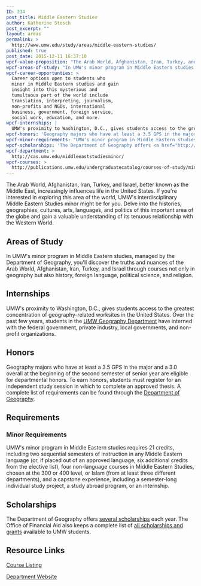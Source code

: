 ```yaml
---
ID: 234
post_title: Middle Eastern Studies
author: Katherine Stosch
post_excerpt: ""
layout: areas
permalink: >
  http://www.umw.edu/study/areas/middle-eastern-studies/
published: true
post_date: 2015-12-11 16:37:10
wpcf-value-proposition: "The Arab World, Afghanistan, Iran, Turkey, and Israel, better known as the Middle East, increasingly influences life in the United States. If you're interested in exploring this area of the world, UMW's interdisciplinary Middle Eastern Studies minor might be for you. Delve into the histories, geographies, cultures, arts, languages, and politics of this important area of the globe and gain a valuable understanding of its tenuous relationship with the Western World."
wpcf-areas-of-study: "In UMW's minor program in Middle Eastern studies, managed by the Department of Geography, you'll discover the truths and nuances of the Arab World, Afghanistan, Iran, Turkey, and Israel through courses not only in geography but also history, foreign language, political science, and religion."
wpcf-career-opportunties: >
  Career options open to students who
  minor in Middle Eastern studies and gain
  insight into this mysterious and
  tumultuous part of the world include
  translation, interpreting, journalism,
  non-profits and NGOs, international
  business, government, foreign service,
  social work, education, and more.
wpcf-internships: |
  UMW's proximity to Washington, D.C., gives students access to the greatest concentration of geography-related worksites in the United States. Over the past few years, students in the <a href="http://cas.umw.edu/geography/for-students/internships/">UMW Geography Department</a> have interned with the federal government, private industry, local governments, and non-profit organizations.
wpcf-honors: 'Geography majors who have at least a 3.5 GPS in the major and a 3.0 overall at the beginning of the second semester of senior year are eligible for departmental honors. To earn honors, students must register for an independent study session in which to complete an approved thesis. A complete list of requirements can be found through the <a href="http://cas.umw.edu/geography/for-students/department-honors-in-geography/">Department of Geography</a>.'
wpcf-minor-requirements: "UMW's minor program in Middle Eastern studies requires 21 credits, including two sequential semesters of instruction in any Middle Eastern language (or, if placed out of an approved language, six additional credits from the elective list), four non-language courses in Middle Eastern Studies, chosen at the 300 or 400 level, or Islam (from at least three different departments), and a capstone experience, including a semester-long individual study project, a study abroad program, or an internship."
wpcf-scholarships: 'The Department of Geography offers <a href="http://cas.umw.edu/geography/about-the-department/student-and-alumni-awards/">several scholarships</a> each year. The Office of Financial Aid also keeps a complete list of <a href="http://adminfinance.umw.edu/financialaid/scholarship-information/">all scholarships and grants</a> available to UMW students.'
wpcf-department: >
  http://cas.umw.edu/middleeaststudiesminor/
wpcf-courses: >
  http://publications.umw.edu/undergraduatecatalog/courses-of-study/minors/mdes/
---
```

<!-- End Types Custom Fields -->
<!-- End Types Custom Fields -->
<!-- Types Custom Fields: -->

<!-- value-proposition -->
The Arab World, Afghanistan, Iran, Turkey, and Israel, better known as the Middle East, increasingly influences life in the United States. If you're interested in exploring this area of the world, UMW's interdisciplinary Middle Eastern Studies minor might be for you. Delve into the histories, geographies, cultures, arts, languages, and politics of this important area of the globe and gain a valuable understanding of its tenuous relationship with the Western World.
<!-- End value-proposition -->

<!-- areas-of-study -->
<h2>Areas of Study</h2>In UMW's minor program in Middle Eastern studies, managed by the Department of Geography, you'll discover the truths and nuances of the Arab World, Afghanistan, Iran, Turkey, and Israel through courses not only in geography but also history, foreign language, political science, and religion.
<!-- End areas-of-study -->

<!-- internships -->
<h2>Internships</h2>UMW's proximity to Washington, D.C., gives students access to the greatest concentration of geography-related worksites in the United States. Over the past few years, students in the <a href="http://cas.umw.edu/geography/for-students/internships/">UMW Geography Department</a> have interned with the federal government, private industry, local governments, and non-profit organizations.
<!-- End internships -->

<!-- honors -->
<h2>Honors</h2>Geography majors who have at least a 3.5 GPS in the major and a 3.0 overall at the beginning of the second semester of senior year are eligible for departmental honors. To earn honors, students must register for an independent study session in which to complete an approved thesis. A complete list of requirements can be found through the <a href="http://cas.umw.edu/geography/for-students/department-honors-in-geography/">Department of Geography</a>.
<!-- End honors -->

<!-- requirements -->
<h2>Requirements</h2>
<!-- minor-requirements -->
<h3>Minor Requirements</h3>UMW's minor program in Middle Eastern studies requires 21 credits, including two sequential semesters of instruction in any Middle Eastern language (or, if placed out of an approved language, six additional credits from the elective list), four non-language courses in Middle Eastern Studies, chosen at the 300 or 400 level, or Islam (from at least three different departments), and a capstone experience, including a semester-long individual study project, a study abroad program, or an internship.
<!-- End minor-requirements -->

<!-- End requirements -->

<!-- scholarships -->
<h2>Scholarships</h2>The Department of Geography offers <a href="http://cas.umw.edu/geography/about-the-department/student-and-alumni-awards/">several scholarships</a> each year. The Office of Financial Aid also keeps a complete list of <a href="http://adminfinance.umw.edu/financialaid/scholarship-information/">all scholarships and grants</a> available to UMW students.
<!-- End scholarships -->

<!-- resource-links -->
<h2>Resource Links</h2>
<!-- courses -->
<a href="http://publications.umw.edu/undergraduatecatalog/courses-of-study/minors/mdes/" class="button">Course Listing</a>
<!-- End courses -->

<!-- department -->
<a href="http://cas.umw.edu/middleeaststudiesminor/" class="button">Department Website</a>
<!-- End department -->

<!-- End resource-links -->

<!-- End Types Custom Fields -->